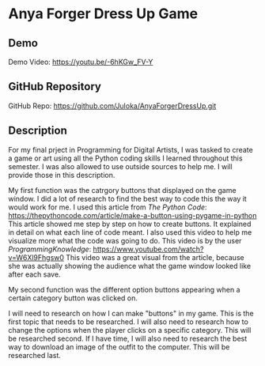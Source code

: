# Anya Forger Dress Up Game

## Demo
Demo Video: https://youtu.be/-6hKGw_FV-Y

## GitHub Repository
GitHub Repo: https://github.com/Juloka/AnyaForgerDressUp.git

## Description
For my final prject in Programming for Digital Artists, I was tasked to create a game or art using all the Python coding skills I learned throughout this semester. I was also allowed to use outside sources to help me. I will provide those in this description. 

My first function was the catrgory buttons that displayed on the game window. I did a lot of research to find the best way to code this the way it would work for me. I used this article from *The Python Code*:
https://thepythoncode.com/article/make-a-button-using-pygame-in-python
This article showed me step by step on how to create buttons. It explained in detail on what each line of code meant. I also used this video to help me visualize more what the code was going to do. This video is by the user *ProgrammingKnowledge*:
https://www.youtube.com/watch?v=W6Xl9Fhgsw0
This video was a great visual from the article, because she was actually showing the audience what the game window looked like after each save.

My second function was the different option buttons appearing when a certain category button was clicked on. 

I will need to research on how I can make "buttons" in my game. This is the first topic that needs to be researched.
I will also need to research how to change the options when the player clicks on a specific category. This will be researched second.
If I have time, I will also need to research the best way to download an image of the outfit to the computer. This will be researched last.
